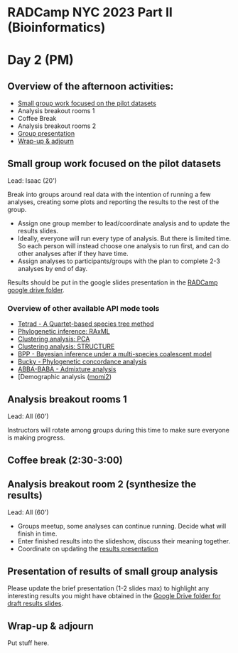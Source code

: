 # RADCamp NYC 2023 Part II (Bioinformatics)
# Day 2 (PM)

## Overview of the afternoon activities:
* [Small group work focused on the pilot datasets](#Small-group-work-focused-on-the-pilot-datasets)
* Analysis breakout rooms 1
* Coffee Break
* Analysis breakout rooms 2
* [Group presentation](#presentation-of-results-of-small-group-analysis)
* [Wrap-up & adjourn](#wrap-up-&-adjourn)

## Small group work focused on the pilot datasets
Lead: Isaac (20')

Break into groups around real data with the intention of running a few analyses,
creating some plots and reporting the results to the rest of the group.
* Assign one group member to lead/coordinate analysis and to update the results slides.
* Ideally, everyone will run every type of analysis. But there is limited time.
So each person will instead choose one analysis to run first, and can do other
analyses after if they have time.
* Assign analyses to participants/groups with the plan to complete 2-3 analyses by end of day.

Results should be put in the google slides presentation in the [RADCamp google
drive folder](https://docs.google.com/presentation/d/1jDYFz-l4UNr2m0rhXbsU3iKJjTTUGky9qGfENfCoBRQ/edit#slide=id.p).

### Overview of other available API mode tools

* [Tetrad - A Quartet-based species tree method](https://nbviewer.jupyter.org/github/dereneaton/ipyrad/blob/master/tests/cookbook-tetrad.ipynb)
* [Phylogenetic inference: RAxML](06_RAxML_API.md)
* [Clustering analysis: PCA](04_PCA_API.md)
* [Clustering analysis: STRUCTURE](05_STRUCTURE_API.md)
* [BPP - Bayesian inference under a multi-species coalescent model](https://nbviewer.jupyter.org/github/dereneaton/ipyrad/blob/master/tests/cookbook-bpp-species-delimitation.ipynb)
* [Bucky - Phylogenetic concordance analysis](https://nbviewer.jupyter.org/github/dereneaton/ipyrad/blob/master/tests/cookbook-bucky.ipynb)
* [ABBA-BABA - Admixture analysis](https://nbviewer.jupyter.org/github/dereneaton/ipyrad/blob/master/tests/cookbook-abba-baba.ipynb)
* [Demographic analysis ([momi2](07_momi2_API.md))

## Analysis breakout rooms 1
Lead: All (60')

Instructors will rotate among groups during this time to make sure everyone is making progress.

## Coffee break (2:30-3:00)

## Analysis breakout room 2 (synthesize the results)
Lead: All (60')

* Groups meetup, some analyses can continue running. Decide what will finish in time.
* Enter finished results into the slideshow, discuss their meaning together.
* Coordinate on updating the [results presentation](https://docs.google.com/presentation/d/1jDYFz-l4UNr2m0rhXbsU3iKJjTTUGky9qGfENfCoBRQ/edit#slide=id.p)

## Presentation of results of small group analysis
Please update the brief presentation (1-2 slides max) to highlight any interesting
results you might have obtained in the [Google Drive folder for draft results slides](https://docs.google.com/presentation/d/1jDYFz-l4UNr2m0rhXbsU3iKJjTTUGky9qGfENfCoBRQ/edit#slide=id.p).


## Wrap-up & adjourn
Put stuff here.


